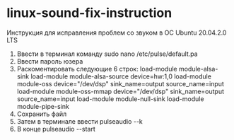 # linux-sound-fix-instruction
Инструкция для исправления проблем со звуком в ОС Ubuntu 20.04.2.0 LTS
1. Ввести в терминал команду sudo nano /etc/pulse/default.pa
2. Ввести пароль юзера
3. Раскоментировать следующие 6 строк:
load-module module-alsa-sink
load-module module-alsa-source device=hw:1,0
load-module module-oss device="/dev/dsp" sink_name=output source_name=input
load-module module-oss-mmap device="/dev/dsp" sink_name=output source_name=input
load-module module-null-sink
load-module module-pipe-sink
4. Сохранить файл
5. Затем в терминале ввести pulseaudio --k
6. В конце pulseaudio --start
